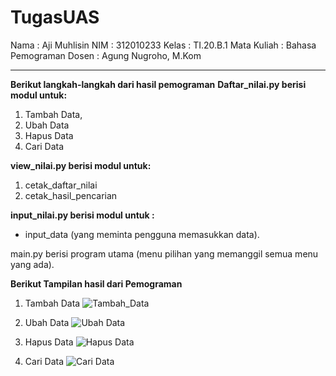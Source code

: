 # TugasUAS
Nama           : Aji Muhlisin
NIM             : 312010233
Kelas            : TI.20.B.1
Mata Kuliah : Bahasa Pemograman
Dosen         : Agung Nugroho, M.Kom

----------------------------------------------------------------------------------------------------------------------------------------------
**Berikut langkah-langkah dari hasil pemograman** 
**Daftar_nilai.py berisi modul untuk:**
1. Tambah Data, 
2. Ubah Data
3. Hapus Data
4. Cari Data

**view_nilai.py berisi modul untuk:**
1. cetak_daftar_nilai
2. cetak_hasil_pencarian

**input_nilai.py berisi modul untuk :**
- input_data (yang meminta pengguna memasukkan data).

main.py berisi program utama (menu pilihan yang memanggil semua menu yang ada).

**Berikut Tampilan hasil dari Pemograman**

1. Tambah Data
![Tambah_Data](https://user-images.githubusercontent.com/73072514/104223443-36f78f80-5476-11eb-9c66-0c167a9d10ca.png)

2. Ubah Data
![Ubah Data](https://user-images.githubusercontent.com/73072514/104223680-8473fc80-5476-11eb-9c7d-720d75c5aad9.png)

3. Hapus Data
![Hapus Data](https://user-images.githubusercontent.com/73072514/104223748-9a81bd00-5476-11eb-8f40-cffcb4ba8f3e.png)

4. Cari Data
![Cari Data](https://user-images.githubusercontent.com/73072514/104223796-af5e5080-5476-11eb-9b54-f8929d82d894.png)
